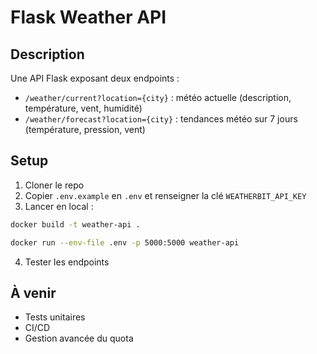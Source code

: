# Flask Weather API

## Description
Une API Flask exposant deux endpoints :

- `/weather/current?location={city}` : météo actuelle (description, température, vent, humidité)
- `/weather/forecast?location={city}` : tendances météo sur 7 jours (température, pression, vent)

## Setup

1. Cloner le repo
2. Copier `.env.example` en `.env` et renseigner la clé `WEATHERBIT_API_KEY`
3. Lancer en local :

```bash
docker build -t weather-api .

docker run --env-file .env -p 5000:5000 weather-api
```

4. Tester les endpoints

## À venir

* Tests unitaires
* CI/CD
* Gestion avancée du quota

